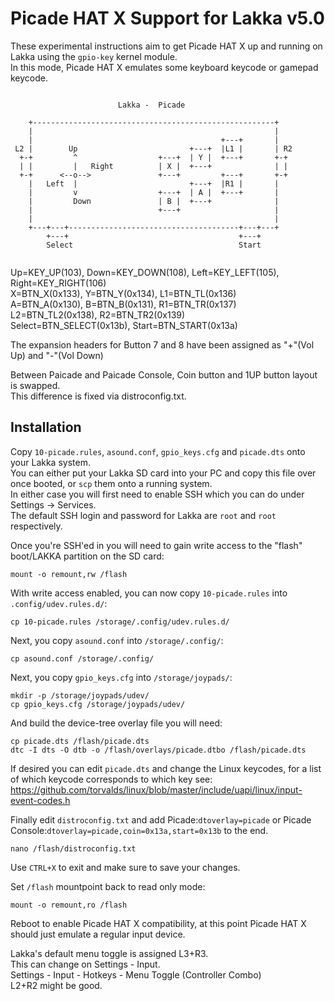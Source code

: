 # Picade HAT X Support for Lakka v5.0

These experimental instructions aim to get Picade HAT X up and running on Lakka using the `gpio-key` kernel module.  
In this mode, Picade HAT X emulates some keyboard keycode or gamepad keycode.

```
                                                                 
                        Lakka -  Picade                          
                                                                 
    +------------------------------------------------------+     
    |                                                      |     
    |                                          +---+       |     
 L2 |        Up                         +---+  |L1 |       | R2  
  +-+         ^                  +---+  | Y |  +---+       +-+   
  | |         |   Right          | X |  +---+              | |   
  +-+      <--o-->               +---+         +---+       +-+   
    |   Left  |                         +---+  |R1 |       |     
    |         v                  +---+  | A |  +---+       |     
    |         Down               | B |  +---+              |     
    |                            +---+                     |     
    |                                                      |     
    +---+---+--------------------------------------+---+---+     
        +---+                                      +---+         
        Select                                     Start         
                                                                 
```

Up=KEY_UP(103), Down=KEY_DOWN(108), Left=KEY_LEFT(105), Right=KEY_RIGHT(106)  
X=BTN_X(0x133), Y=BTN_Y(0x134), L1=BTN_TL(0x136)  
A=BTN_A(0x130), B=BTN_B(0x131), R1=BTN_TR(0x137)  
L2=BTN_TL2(0x138), R2=BTN_TR2(0x139)  
Select=BTN_SELECT(0x13b), Start=BTN_START(0x13a)  

The expansion headers for Button 7 and 8 have been assigned as "+"(Vol Up) and "-"(Vol Down)

Between Paicade and Paicade Console, Coin button and 1UP button layout is swapped.  
This difference is fixed via distroconfig.txt.


## Installation

Copy `10-picade.rules`, `asound.conf`, `gpio_keys.cfg` and `picade.dts` onto your Lakka system.  
You can either put your Lakka SD card into your PC and copy this file over once booted, or `scp` them onto a running system.  
In either case you will first need to enable SSH which you can do under Settings -> Services.  
The default SSH login and password for Lakka are `root` and `root` respectively.

Once you're SSH'ed in you will need to gain write access to the "flash" boot/LAKKA partition on the SD card:

```
mount -o remount,rw /flash
```

With write access enabled, you can now copy `10-picade.rules` into `.config/udev.rules.d/`:

```
cp 10-picade.rules /storage/.config/udev.rules.d/
```

Next, you copy `asound.conf` into `/storage/.config/`:

```
cp asound.conf /storage/.config/
```

Next, you copy `gpio_keys.cfg` into `/storage/joypads/`:

```
mkdir -p /storage/joypads/udev/
cp gpio_keys.cfg /storage/joypads/udev/
```

And build the device-tree overlay file you will need:

```
cp picade.dts /flash/picade.dts
dtc -I dts -O dtb -o /flash/overlays/picade.dtbo /flash/picade.dts
```

If desired you can edit `picade.dts` and change the Linux keycodes, for a list of which keycode corresponds to which key see: https://github.com/torvalds/linux/blob/master/include/uapi/linux/input-event-codes.h

Finally edit `distroconfig.txt` and add Picade:`dtoverlay=picade` or Picade Console:`dtoverlay=picade,coin=0x13a,start=0x13b` to the end.

```
nano /flash/distroconfig.txt
```

Use `CTRL+X` to exit and make sure to save your changes.

Set `/flash` mountpoint back to read only mode:
```
mount -o remount,ro /flash
```

Reboot to enable Picade HAT X compatibility, at this point Picade HAT X should just emulate a regular input device.

Lakka's default menu toggle is assigned L3+R3.  
This can change on Settings - Input.  
Settings - Input - Hotkeys - Menu Toggle (Controller Combo)  
L2+R2 might be good.  

